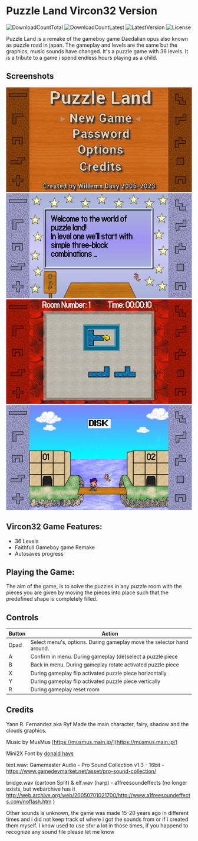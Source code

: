 # Puzzle Land Vircon32 Version
![DownloadCountTotal](https://img.shields.io/github/downloads/joyrider3774/puzzleland_vircon32/total?label=total%20downloads&style=plastic) ![DownloadCountLatest](https://img.shields.io/github/downloads/joyrider3774/puzzleland_vircon32/latest/total?style=plastic) ![LatestVersion](https://img.shields.io/github/v/tag/joyrider3774/puzzleland_vircon32?label=Latest%20version&style=plastic) ![License](https://img.shields.io/github/license/joyrider3774/puzzleland_vircon32?style=plastic)

Puzzle Land is a remake of the gameboy game Daedalian opus also known as puzzle road in japan. The gameplay and levels are the same but the graphics, music sounds have changed. It's a puzzle game with 36 levels. It is a tribute to a game i spend endless hours playing as a child.

## Screenshots
![screenshot 1](screenshots/screenshot1.png)
![screenshot 2](screenshots/screenshot2.png)
![screenshot 3](screenshots/screenshot3.png)
![screenshot 4](screenshots/screenshot4.png)

## Vircon32 Game Features:
- 36 Levels
- Faithfull Gameboy game Remake
- Autosaves progress

## Playing the Game:
The aim of the game, is to solve the puzzles in any puzzle room with the pieces you are given by moving the pieces into place such that the predefined shape is completely filled.

## Controls

| Button | Action |
| ------ | ------ |
| Dpad | Select menu's, options. During gameplay move the selector hand around. |
| A | Confirm in menu. During gameplay (de)select a puzzle piece |
| B | Back in menu. During gameplay rotate activated puzzle piece |
| X | During gameplay flip activated puzzle piece horizontally |
| Y | During gameplay flip activated puzzle piece vertically |
| R | During gameplay reset room |

## Credits
Yann R. Fernandez aka Ryf Made the main character, fairy, shadow and the clouds graphics.

Music by MusMus [https://musmus.main.jp/](https://musmus.main.jp/)

Mini2X Font by [donald hays](https://devforum.play.date/t/some-small-fonts/1356)

text.wav: Gamemaster Audio - Pro Sound Collection v1.3 - 16bit - https://www.gamedevmarket.net/asset/pro-sound-collection/

bridge.wav (cartoon Split) & elf.wav (harp) - a1freesoundeffects (no longer exists, but webarchive has it http://web.archive.org/web/20050701021700/http://www.a1freesoundeffects.com/noflash.htm )

Other sounds is unknown, the game was made 15-20 years ago in different times and i did not keep track of where i got the sounds from or if i created them myself. I know used to use sfxr a lot in those times, if you happend to recognize any sound file please let me know
